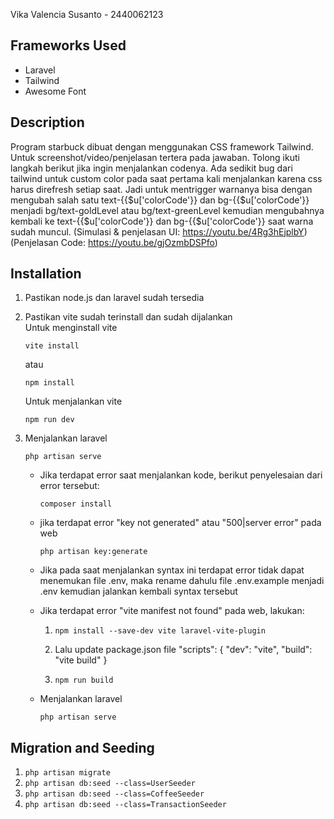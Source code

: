 Vika Valencia Susanto - 2440062123

Frameworks Used
--------------------------------------
- Laravel
- Tailwind
- Awesome Font

Description
--------------------------------------
Program starbuck dibuat dengan menggunakan CSS framework Tailwind. Untuk screenshot/video/penjelasan tertera pada jawaban. Tolong ikuti langkah berikut jika ingin menjalankan codenya. Ada sedikit bug dari tailwind untuk custom color pada saat pertama kali menjalankan karena css harus direfresh setiap saat. Jadi untuk mentrigger warnanya bisa dengan mengubah salah satu text-{{$u['colorCode'}} dan bg-{{$u['colorCode'}} menjadi bg/text-goldLevel atau bg/text-greenLevel kemudian mengubahnya kembali ke text-{{$u['colorCode'}} dan bg-{{$u['colorCode'}} saat warna sudah muncul.
(Simulasi & penjelasan UI: https://youtu.be/4Rg3hEjplbY)
(Penjelasan Code: https://youtu.be/gjOzmbDSPfo)

Installation
--------------------------------------
1. Pastikan node.js dan laravel sudah tersedia

2. Pastikan vite sudah terinstall dan sudah dijalankan\
    Untuk menginstall vite
    ```
    vite install 
    ```
    atau
    ```
    npm install
    ```

    Untuk menjalankan vite
    ```
    npm run dev
    ```

3. Menjalankan laravel
    ```
    php artisan serve
    ```
    
    - Jika terdapat error saat menjalankan kode, berikut penyelesaian dari error tersebut:
      ```
      composer install
      ```
    
    - jika terdapat error "key not generated" atau "500|server error" pada web
      ```
      php artisan key:generate
      ```
    
    - Jika pada saat menjalankan syntax ini terdapat error tidak dapat menemukan file .env, maka rename dahulu file .env.example menjadi .env kemudian jalankan kembali syntax tersebut
    
    - Jika terdapat error "vite manifest not found" pada web, lakukan:
      1. ```
         npm install --save-dev vite laravel-vite-plugin
         ```
      2. Lalu update package.json file "scripts": { "dev": "vite", "build": "vite build" }
      3. ```
         npm run build
         ```
    
    - Menjalankan laravel
      ```
      php artisan serve
      ```

Migration and Seeding
--------------------------------------
1. ```php artisan migrate```
2. ```php artisan db:seed --class=UserSeeder```
3. ```php artisan db:seed --class=CoffeeSeeder```
4. ```php artisan db:seed --class=TransactionSeeder```
